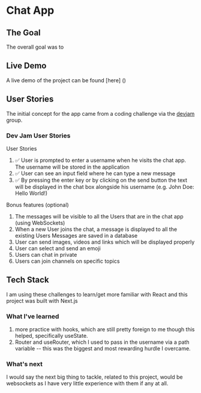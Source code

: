 # Chat App

## The Goal

The overall goal was to 

## Live Demo

A live demo of the project can be found [here] ()

## User Stories

The initial concept for the app came from a coding challenge via the [devjam](https://devjam.vercel.app/project/Chat-App-9) group.

### Dev Jam User Stories

User Stories

 1. ✅ User is prompted to enter a username when he visits the chat app. The username will be stored in the application
 2. ✅ User can see an input field where he can type a new message
 3. ✅ By pressing the enter key or by clicking on the send button the text will be displayed in the chat box alongside his username (e.g. John Doe: Hello World!)

Bonus features (optional)

 1. The messages will be visible to all the Users that are in the chat app (using WebSockets)
 2. When a new User joins the chat, a message is displayed to all the existing Users
 Messages are saved in a database
 3. User can send images, videos and links which will be displayed properly
 4. User can select and send an emoji
 5. Users can chat in private
 6. Users can join channels on specific topics

 ## Tech Stack

 I am using these challenges to learn/get more familiar with React and this project was built with Next.js

 ### What I've learned

 1. more practice with hooks, which are still pretty foreign to me though this helped, specifically useState.
 2. Router and useRouter, which I used to pass in the username via a path variable -- this was the biggest and most rewarding hurdle I overcame.

 ### What's next

 I would say the next big thing to tackle, related to this project, would be websockets as I have very little experience with them if any at all.
